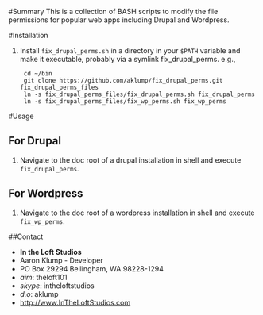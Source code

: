 #Summary
This is a collection of BASH scripts to modify the file permissions for popular web apps including Drupal and Wordpress.

#Installation
1. Install `fix_drupal_perms.sh` in a directory in your `$PATH` variable and make it executable, probably via a symlink fix_drupal_perms. e.g., 

        cd ~/bin
        git clone https://github.com/aklump/fix_drupal_perms.git fix_drupal_perms_files
        ln -s fix_drupal_perms_files/fix_drupal_perms.sh fix_drupal_perms
        ln -s fix_drupal_perms_files/fix_wp_perms.sh fix_wp_perms

#Usage
## For Drupal
1. Navigate to the doc root of a drupal installation in shell and execute `fix_drupal_perms`.

## For Wordpress
1. Navigate to the doc root of a wordpress installation in shell and execute `fix_wp_perms`.

##Contact
* **In the Loft Studios**
* Aaron Klump - Developer
* PO Box 29294 Bellingham, WA 98228-1294
* _aim_: theloft101
* _skype_: intheloftstudios
* _d.o_: aklump
* <http://www.InTheLoftStudios.com>